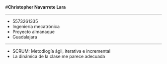 #__Christopher Navarrete Lara__
***
  * 5573261335
  * Ingeniería mecatrónica
  * Proyecto almanaque
  * Guadalajara
***
  * SCRUM: Metodlogía ágil, iterativa e incremental
  * La dinámica de la clase me parece adecuada 
